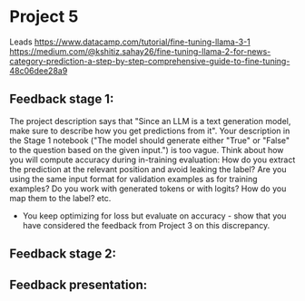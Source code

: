# Project 5
Leads
https://www.datacamp.com/tutorial/fine-tuning-llama-3-1
https://medium.com/@kshitiz.sahay26/fine-tuning-llama-2-for-news-category-prediction-a-step-by-step-comprehensive-guide-to-fine-tuning-48c06dee28a9

## Feedback stage 1:
The project description says that "Since an LLM is a text generation model, make sure to describe how you get predictions from it". Your description in the Stage 1 notebook ("The model should generate either "True" or "False" to the question based on the given input.") is too vague. Think about how you will compute accuracy during in-training evaluation: How do you extract the prediction at the relevant position and avoid leaking the label? Are you using the same input format for validation examples as for training examples? Do you work with generated tokens or with logits? How do you map them to the label? etc.

- You keep optimizing for loss but evaluate on accuracy - show that you have considered the feedback from Project 3 on this discrepancy.

## Feedback stage 2: 


## Feedback presentation: 
